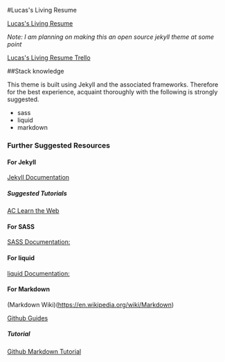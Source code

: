 #Lucas's Living Resume

[Lucas's Living Resume](https://lucaszapico.github.io/)

_Note: I am planning on making this an open source jekyll theme at some point_

[Lucas's Living Resume Trello](https://trello.com/b/Dc2c7k2n)

##Stack knowledge

This theme is built using Jekyll and the associated frameworks. Therefore for the best experience, acquaint thoroughly with the following is strongly suggested.
- sass
- liquid
- markdown




### Further Suggested Resources

#### For Jekyll
[Jekyll Documentation](https://jekyllrb.com/)

##### Suggested Tutorials
[AC Learn the Web](https://learn-the-web.algonquindesign.ca/topics/jekyll/)

#### For SASS
[SASS Documentation:](http://sass-lang.com/)

#### For liquid
[liquid Documentation:](https://help.shopify.com/themes/liquid/basics)

#### For Markdown

(Markdown Wiki)(https://en.wikipedia.org/wiki/Markdown)

[Github Guides](https://guides.github.com/features/mastering-markdown/)

##### Tutorial
[Github Markdown Tutorial](https://www.markdowntutorial.com/)
